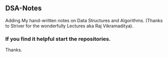 ## DSA-Notes

Adding My hand-written notes on Data Structures and Algorithms. (Thanks to Striver for the wonderfully Lectures aka Raj Vikramaditya).

### If you find it helpful start the repositories.

Thanks.
